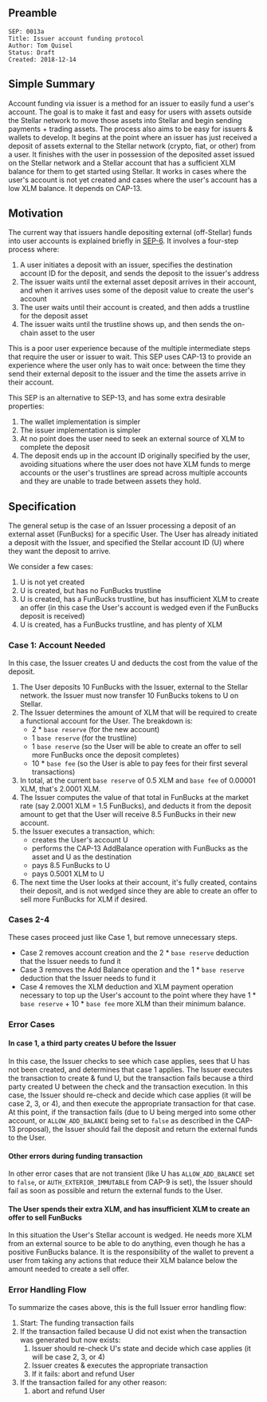 ## Preamble

```
SEP: 0013a
Title: Issuer account funding protocol
Author: Tom Quisel
Status: Draft
Created: 2018-12-14
```

## Simple Summary

Account funding via issuer is a method for an issuer to easily fund a user's account. The goal is to make it fast and easy for users with assets outside the Stellar network to move those assets into Stellar and begin sending payments + trading assets. The process also aims to be easy for issuers & wallets to develop. It begins at the point where an issuer has just received a deposit of assets external to the Stellar network (crypto, fiat, or other) from a user. It finishes with the user in possession of the deposited asset issued on the Stellar network and a Stellar account that has a sufficient XLM balance for them to get started using Stellar. It works in cases where the user's account is not yet created and cases where the user's account has a low XLM balance. It depends on CAP-13.

## Motivation

The current way that issuers handle depositing external (off-Stellar) funds into user accounts is explained briefly in [SEP-6](https://github.com/stellar/stellar-protocol/blob/master/ecosystem/sep-0006.md#1-success-no-additional-information-needed). It involves a four-step process where:

1. A user initiates a deposit with an issuer, specifies the destination account ID for the deposit, and sends the deposit to the issuer's address
1. The issuer waits until the external asset deposit arrives in their account, and when it arrives uses some of the deposit value to create the user's account
1. The user waits until their account is created, and then adds a trustline for the deposit asset
1. The issuer waits until the trustline shows up, and then sends the on-chain asset to the user

This is a poor user experience because of the multiple intermediate steps that require the user or issuer to wait. This SEP uses CAP-13 to provide an experience where the user only has to wait once: between the time they send their external deposit to the issuer and the time the assets arrive in their account.

This SEP is an alternative to SEP-13, and has some extra desirable properties:

1. The wallet implementation is simpler
1. The issuer implementation is simpler
1. At no point does the user need to seek an external source of XLM to complete the deposit
1. The deposit ends up in the account ID originally specified by the user, avoiding situations where the user does not have XLM funds to merge accounts or the user's trustlines are spread across multiple accounts and they are unable to trade between assets they hold.

## Specification

The general setup is the case of an Issuer processing a deposit of an external asset (FunBucks) for a specific User. The User has already initiated a deposit with the Issuer, and specified the Stellar account ID (U) where they want the deposit to arrive.

We consider a few cases:

1. U is not yet created
1. U is created, but has no FunBucks trustline
1. U is created, has a FunBucks trustline, but has insufficient XLM to create an offer (in this case the User's account is wedged even if the FunBucks deposit is received)
1. U is created, has a FunBucks trustline, and has plenty of XLM

### Case 1: Account Needed

In this case, the Issuer creates U and deducts the cost from the value of the deposit.

1. The User deposits 10 FunBucks with the Issuer, external to the Stellar network. the Issuer must now transfer 10 FunBucks tokens to U on Stellar.
1. The Issuer determines the amount of XLM that will be required to create a functional account for the User. The breakdown is:
    - 2 * `base reserve` (for the new account)
    - 1 `base reserve` (for the trustline)
    - 1 `base reserve` (so the User will be able to create an offer to sell more FunBucks once the deposit completes)
    - 10 * `base fee` (so the User is able to pay fees for their first several transactions)
1. In total, at the current `base reserve` of 0.5 XLM and `base fee` of 0.00001 XLM, that's 2.0001 XLM.
1. The Issuer computes the value of that total in FunBucks at the market rate (say 2.0001 XLM = 1.5 FunBucks), and deducts it from the deposit amount to get that the User will receive 8.5 FunBucks in their new account.
1. the Issuer executes a transaction, which:
    - creates the User's account U
    - performs the CAP-13 AddBalance operation with FunBucks as the asset and U as the destination
    - pays 8.5 FunBucks to U
    - pays 0.5001 XLM to U
1. The next time the User looks at their account, it's fully created, contains their deposit, and is not wedged since they are able to create an offer to sell more FunBucks for XLM if desired.

### Cases 2-4

These cases proceed just like Case 1, but remove unnecessary steps.

- Case 2 removes account creation and the 2 * `base reserve` deduction that the Issuer needs to fund it
- Case 3 removes the Add Balance operation and the 1 * `base reserve` deduction that the Issuer needs to fund it
- Case 4 removes the XLM deduction and XLM payment operation necessary to top up the User's account to the point where they have 1 * `base reserve` + 10 * `base fee` more XLM than their minimum balance.

### Error Cases

#### In case 1, a third party creates U before the Issuer

In this case, the Issuer checks to see which case applies, sees that U has not been created, and determines that case 1 applies. The Issuer executes the transaction to create & fund U, but the transaction fails because a third party created U between the check and the transaction execution. In this case, the Issuer should re-check and decide which case applies (it will be case 2, 3, or 4), and then execute the appropriate transaction for that case. At this point, if the transaction fails (due to U being merged into some other account, or `ALLOW_ADD_BALANCE` being set to `false` as described in the CAP-13 proposal), the Issuer should fail the deposit and return the external funds to the User.

#### Other errors during funding transaction

In other error cases that are not transient (like U has `ALLOW_ADD_BALANCE` set to `false`, or `AUTH_EXTERIOR_IMMUTABLE` from CAP-9 is set), the Issuer should fail as soon as possible and return the external funds to the User.

#### The User spends their extra XLM, and has insufficient XLM to create an offer to sell FunBucks

In this situation the User's Stellar account is wedged. He needs more XLM from an external source to be able to do anything, even though he has a positive FunBucks balance. It is the responsibility of the wallet to prevent a user from taking any actions that reduce their XLM balance below the amount needed to create a sell offer.

### Error Handling Flow

To summarize the cases above, this is the full Issuer error handling flow:

1. Start: The funding transaction fails
1. If the transaction failed because U did not exist when the transaction was generated but now exists:
    1. Issuer should re-check U's state and decide which case applies (it will be case 2, 3, or 4)
    1. Issuer creates & executes the appropriate transaction
    1. If it fails: abort and refund User
1. If the transaction failed for any other reason:
    1. abort and refund User
